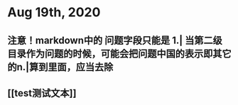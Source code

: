 # Aug 19th, 2020
## 注意！markdown中的 问题字段只能是 1.| 当第二级目录作为问题的时候，可能会把问题中国的表示即其它的n.|算到里面，应当去除
## [[test测试文本]]
##

